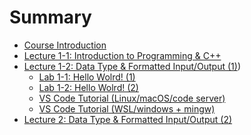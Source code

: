 # Summary

- [Course Introduction](./intro.md)
- [Lecture 1-1: Introduction to Programming & C++](./formatted_io/lecture_1-1.md)
- [Lecture 1-2: Data Type & Formatted Input/Output (1)](./formatted_io/lecture_1-2.md))
    - [Lab 1-1: Hello Wolrd! (1)](./formatted_io/lab_1_1.md)
    - [Lab 1-2: Hello Wolrd! (2)](./formatted_io/lab_1_2.md)
    - [VS Code Tutorial (Linux/macOS/code server)](./formatted_io/lab_1_vscode.md)
    - [VS Code Tutorial (WSL/windows + mingw)](./formatted_io/lab_1_vscode_win.md)
- [Lecture 2: Data Type & Formatted Input/Output (2)]()